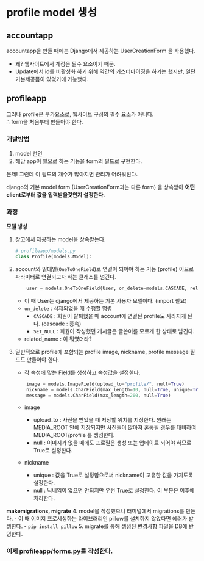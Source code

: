 # profile model 생성

## accountapp
accountapp을 만들 때에는 Django에서 제공하는 UserCreationForm 을 사용했다.
- 왜? 웹사이트에서 계정은 필수 요소이기 때문.
- Update에서 id를 비활성화 하기 위해 약간의 커스터마이징을 하기는 했지만, 일단 기본제공폼이 있었기에 가능했다.

## profileapp
그러나 profile은 부가요소로, 웹사이트 구성의 필수 요소가 아니다.   
$\therefore$ form을 처음부터 만들어야 한다.

### 개발방법
1. model 선언
2. 해당 app이 필요로 하는 기능을 form의 필드로 구현한다.

문제! 그런데 이 필드의 개수가 많아지면 관리가 어려워진다.


django의 기본 model form (UserCreationForm과는 다른 form) 을 상속받아 **어떤 client로부터 값을 입력받을것인지 설정한다.**

### 과정
**모델 생성**

1. 장고에서 제공하는 model을 상속받는다.
    ```py
    # profileapp/models.py
    class Profile(models.Model):
    ```
2. account와 일대일(`OneToOneField`)로 연결이 되어야 하는 기능 (profile) 이므로 파라미터로 연결되고자 하는 클래스를 넘긴다.
    ```py
        user = models.OneToOneField(User, on_delete=models.CASCADE, related_name="profile")
    ```
    - 이 때 User는 django에서 제공하는 기본 사용자 모델이다. (import 필요)
    - `on_delete` : 삭제되었을 때 수행할 명령
        - `CASCADE` : 회원이 탈퇴했을 때 account에 연결된 profile도 사라지게 된다. (cascade : 종속)
        - `SET_NULL` : 회원이 작성했던 게시글은 글쓴이를 모르게 한 상태로 남긴다.
    - related_name : 이 뭐였더라?

3. 일반적으로 profile에 포함되는 profile image, nickname, profile message 필드도 만들어야 한다.
    - 각 속성에 맞는 Field를 생성하고 속성값을 설정한다.
    ```py
        image = models.ImageField(upload_to="profile/", null=True)
        nickname = models.CharField(max_length=10, null=True, unique=True)
        message = models.CharField(max_length=200, null=True)
    ```
    - image
        - upload_to : 사진을 받았을 때 저장할 위치를 지정한다. 원래는 MEDIA_ROOT 안에 저장되지만 사진들이 많아져 혼동될 경우를 대비하여 MEDIA_ROOT/profile 를 생성한다. 
        - null : 이미지가 없을 때에도 프로필은 생성 또는 업데이트 되어야 하므로 True로 설정한다.
    
    - nickname
        - unique : 값을 True로 설정함으로써 nickname이 고유한 값을 가지도록 설정한다.
        - null : 닉네임이 없으면 안되지만 우선 True로 설정한다. 이 부분은 이후에 처리한다.
        


**makemigrations, migrate**
4. model을 작성했으니 터미널에서 migrations를 만든다.
    - 이 때 이미지 프로세싱하는 라이브러리인 pillow를 설치하지 않았다면 에러가 발생한다.
        - `pip install pillow`
5. migrate를 통해 생성된 변경사항 파일을 DB에 반영한다.


### 이제 profileapp/forms.py를 작성한다.